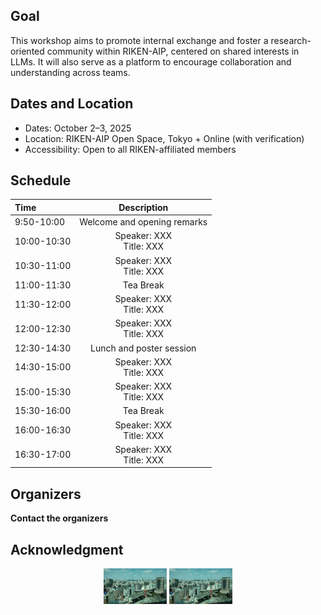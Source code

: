 <!--- # riken-llm-workshop-2025 ---> 
<!--- img style='height: 100%; width: 100%; object-fit: contain' src="aip.png"/ --->


## Goal

This workshop aims to promote internal exchange and foster a research-oriented community within RIKEN-AIP, centered on shared interests in LLMs. It will also serve as a platform to encourage collaboration and understanding across teams. 

## Dates and Location

- Dates: October 2–3, 2025
- Location: RIKEN-AIP Open Space, Tokyo + Online (with verification)
- Accessibility: Open to all RIKEN-affiliated members


## Schedule

| Time      | Description |
| :---        |    :----:   |
| 9:50-10:00       | Welcome and opening remarks       |
| 10:00-10:30      | Speaker: XXX <br> Title: XXX       |
| 10:30-11:00      | Speaker: XXX <br> Title: XXX       |
| 11:00-11:30      | Tea Break  |
| 11:30-12:00      | Speaker: XXX <br> Title: XXX       |
| 12:00-12:30      | Speaker: XXX <br> Title: XXX       |
| 12:30-14:30      | Lunch and poster session       |
| 14:30-15:00      | Speaker: XXX <br> Title: XXX       |
| 15:00-15:30      | Speaker: XXX <br> Title: XXX       |
| 15:30-16:00      | Tea Break       |
| 16:00-16:30      | Speaker: XXX <br> Title: XXX       |
| 16:30-17:00      | Speaker: XXX <br> Title: XXX       |


## Organizers

**Contact the organizers**


## Acknowledgment



<p align="center">
  <img style='width: 20%; object-fit: contain' src="aip.png"/>
  <img style='width: 20%; object-fit: contain' src="aip.png"/>
</p>




<!-- ## Resources for LLMs -->

<!-- TODO -->


